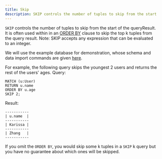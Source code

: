 ```yaml
---
title: Skip
description: SKIP controls the number of tuples to skip from the start of the queryResult.
---
```


`SKIP` controls the number of tuples to skip from the start of the queryResult. It is often used within in an [ORDER BY](./order-by)
clause to skip the top k tuples from the query result.
Note: SKIP accepts any expression that can be evaluated to an integer.

We will use the example database for demonstration, whose schema and data import commands are given [here](../../cypher/query-clauses/example-database).

For example, the following query skips the youngest 2 users
and returns the rest of the users' ages.
Query:
```cypher
MATCH (u:User)
RETURN u.name
ORDER BY u.age
SKIP 2;
```
Result:
```
-----------
| u.name  |
-----------
| Karissa |
-----------
| Zhang   |
-----------
```

If you omit the `ORDER BY`, you would skip some k tuples in a `SKIP` k query
but you have no guarantee about which ones will be skipped.
